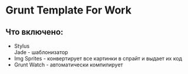 # Grunt Template For Work

<h2>Что включено:</h2>
 <ul>
 <li>Stylus </li>
 <li12321312>Jade - шаблонизатор </li>
 <li>Img Sprites - конвертирует все картинки в спрайт и выдает их код </li>
 <li>Grunt Watch - автоматически компилирует </li>
</ul>
